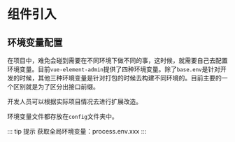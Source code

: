 # 组件引入

## 环境变量配置

在项目中，难免会碰到需要在不同环境下做不同的事，这时候，就需要自己去配置环境变量。目前`vue-element-admin`提供了四种环境变量。除了`base.env`是针对开发的时候，其他三种环境变量是针对打包的时候去构建不同环境的。目前主要的一个区别就是为了区分出接口前缀。

开发人员可以根据实际项目情况去进行扩展改造。

环境变量文件都存放在`config`文件夹中。

::: tip 提示
获取全局环境变量：process.env.xxx
:::
